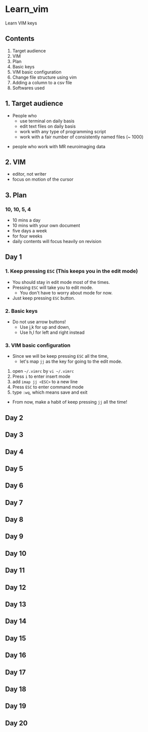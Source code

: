 # Learn_vim

Learn VIM keys


## Contents

1. Target audience
1. VIM
2. Plan
3. Basic keys
4. VIM basic configuration
5. Change file structure using vim
6. Adding a column to a csv file
7. Softwares used


## 1. Target audience

- People who
    - use terminal on daily basis
    - edit text files on daily basis
    - work with any type of programming script
    - work with a fair number of consistently named files (~ 1000)

+ people who work with MR neuroimaging data


## 2. VIM

- editor, not writer
- focus on motion of the cursor



## 3. Plan

### 10, 10, 5, 4

- 10 mins a day
- 10 mins with your own document
- five days a week
- for four weeks
- daily contents will focus heavily on revision


## Day 1

### 1. Keep pressing `ESC` (This keeps you in the edit mode)

- You should stay in edit mode most of the times.
- Pressing `ESC` will take you to edit mode.
    - You don't have to worry about mode for now.
- Just keep pressing `ESC` button.


### 2. Basic keys

- Do not use arrow buttons!
    - Use j,k for up and down,
    - Use h,l for left and right instead


### 3. VIM basic configuration

- Since we will be keep pressing `ESC` all the time,
    - let's map `jj` as the key for going to the edit mode.

1. open `~/.vimrc` by `vi ~/.vimrc`
2. Press `i` to enter insert mode
3. add `imap jj <ESC>` to a new line
4. Press `ESC` to enter command mode
5. type `:wq`, which means save and exit


- From now, make a habit of keep pressing `jj` all the time!


## Day 2
## Day 3
## Day 4
## Day 5
## Day 6
## Day 7
## Day 8
## Day 9
## Day 10
## Day 11
## Day 12
## Day 13
## Day 14
## Day 15
## Day 16
## Day 17
## Day 18
## Day 19
## Day 20
